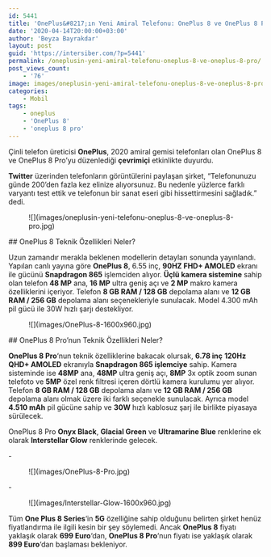 ```yaml
---
id: 5441
title: 'OnePlus&#8217;ın Yeni Amiral Telefonu: OnePlus 8 ve OnePlus 8 Pro'
date: '2020-04-14T20:00:00+03:00'
author: 'Beyza Bayrakdar'
layout: post
guid: 'https://intersiber.com/?p=5441'
permalink: /oneplusin-yeni-amiral-telefonu-oneplus-8-ve-oneplus-8-pro/
post_views_count:
    - '76'
image: images/oneplusin-yeni-amiral-telefonu-oneplus-8-ve-oneplus-8-pro.jpg
categories:
    - Mobil
tags:
    - oneplus
    - 'OnePlus 8'
    - 'oneplus 8 pro'
---
```


Çinli telefon üreticisi **OnePlus**, 2020 amiral gemisi telefonları olan OnePlus 8 ve OnePlus 8 Pro’yu düzenlediği **çevrimiçi** etkinlikte duyurdu.

**Twitter** üzerinden telefonların görüntülerini paylaşan şirket, “Telefonunuzu günde 200’den fazla kez elinize alıyorsunuz. Bu nedenle yüzlerce farklı varyantı test ettik ve telefonun bir sanat eseri gibi hissettirmesini sağladık.” dedi.

<figure class="wp-block-image size-large">![](images/oneplusin-yeni-telefonu-oneplus-8-ve-oneplus-8-pro.jpg)</figure>## OnePlus 8 Teknik Özellikleri Neler?

Uzun zamandır merakla beklenen modellerin detayları sonunda yayınlandı. Yapılan canlı yayına göre **OnePlus 8**, 6.55 inç, **90HZ FHD+ AMOLED** ekranı ile gücünü **Snapdragon 865** işlemciden alıyor. **Üçlü kamera sistemine** sahip olan telefon **48 MP** ana, **16 MP** ultra geniş açı ve **2 MP** makro kamera özelliklerini içeriyor. Telefon **8 GB RAM / 128 GB** depolama alanı ve **12 GB RAM / 256 GB** depolama alanı seçenekleriyle sunulacak. Model 4.300 mAh pil gücü ile 30W hızlı şarjı destekliyor.

<figure class="wp-block-image size-large">![](images/OnePlus-8-1600x960.jpg)</figure>## OnePlus 8 Pro’nun Teknik Özellikleri Neler?

**OnePlus 8 Pro**‘nun teknik özelliklerine bakacak olursak, **6.78 inç** **120Hz QHD+ AMOLED** ekranıyla **Snapdragon 865 işlemciye** sahip. Kamera sisteminde ise **48MP** ana, **48MP** ultra geniş açı, **8MP** 3x optik zoom sunan telefoto ve **5MP** özel renk filtresi içeren dörtlü kamera kurulumu yer alıyor. Telefon **8 GB RAM / 128 GB** depolama alanı ve **12 GB RAM / 256 GB** depolama alanı olmak üzere iki farklı seçenekle sunulacak. Ayrıca model **4.510 mAh** pil gücüne sahip ve **30W** hızlı kablosuz şarj ile birlikte piyasaya sürülecek.

OnePlus 8 Pro **Onyx Black**, **Glacial Green** ve **Ultramarine Blue** renklerine ek olarak **Interstellar Glow** renklerinde gelecek.

<div class="wp-block-jetpack-slideshow aligncenter" data-effect="slide"><div class="wp-block-jetpack-slideshow_container swiper-container">- <figure>![](images/OnePlus-8-Pro.jpg)</figure>
- <figure>![](images/Interstellar-Glow-1600x960.jpg)</figure>

<a class="wp-block-jetpack-slideshow_button-prev swiper-button-prev swiper-button-white" role="button"></a><a class="wp-block-jetpack-slideshow_button-next swiper-button-next swiper-button-white" role="button"></a><a aria-label="Pause Slideshow" class="wp-block-jetpack-slideshow_button-pause" role="button"></a><div class="wp-block-jetpack-slideshow_pagination swiper-pagination swiper-pagination-white"></div></div></div>Tüm **One Plus 8 Series**‘in **5G** özelliğine sahip olduğunu belirten şirket henüz fiyatlandırma ile ilgili kesin bir şey söylemedi. Ancak **OnePlus 8** fiyatı yaklaşık olarak **699 Euro**‘dan, **OnePlus 8 Pro**‘nun fiyatı ise yaklaşık olarak **899 Euro**‘dan başlaması bekleniyor.